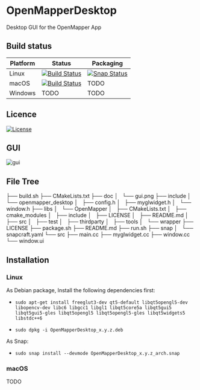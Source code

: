 # OpenMapperDesktop
Desktop GUI for the OpenMapper App


## Build status

| Platform  | Status   | Packaging |
| --------- | ---------| ---------|
| Linux     | [![Build Status](https://travis-ci.org/OpenMapper/OpenMapperDesktop.svg?branch=master)](https://travis-ci.org/OpenMapper/OpenMapperDesktop) | [![Snap Status](https://build.snapcraft.io/badge/OpenMapper/OpenMapperDesktop.svg)](https://build.snapcraft.io/user/OpenMapper/OpenMapperDesktop) |
| macOS | [![Build Status](https://travis-ci.org/OpenMapper/OpenMapperDesktop.svg?branch=master)](https://travis-ci.org/OpenMapper/OpenMapperDesktop) | TODO |
| Windows   | TODO | TODO |


## Licence

[![License](https://img.shields.io/badge/License-Apache%202.0-blue.svg)](https://opensource.org/licenses/Apache-2.0)


## GUI
![gui](https://github.com/OpenMapper/OpenMapperDesktop/blob/feature/gui_improvements/doc/gui.png)


## File Tree

├── build.sh
├── CMakeLists.txt
├── doc
│   └── gui.png
├── include
│   └── openmapper_desktop
│       ├── config.h
│       ├── myglwidget.h
│       └── window.h
├── libs
│   └── OpenMapper
│       ├── CMakeLists.txt
│       ├── cmake_modules
│       ├── include
│       ├── LICENSE
│       ├── README.md
│       ├── src
│       ├── test
│       ├── thirdparty
│       ├── tools
│       └── wrapper
├── LICENSE
├── package.sh
├── README.md
├── run.sh
├── snap
│   └── snapcraft.yaml
└── src
    ├── main.cc
    ├── myglwidget.cc
    ├── window.cc
    └── window.ui



## Installation
### Linux
As Debian package, Install the following dependencies first:

* `sudo apt-get install freeglut3-dev qt5-default libqt5opengl5-dev libopencv-dev libc6 libgcc1 libgl1 libqt5core5a libqt5gui5 libqt5gui5-gles libqt5opengl5 libqt5opengl5-gles libqt5widgets5 libstdc++6`

* `sudo dpkg -i OpenMapperDesktop_x.y.z.deb`

As Snap:

* `sudo snap install --devmode OpenMapperDesktop_x.y.z_arch.snap`

### macOS
TODO
